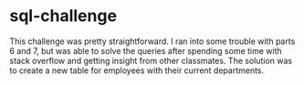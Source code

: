 # sql-challenge

This challenge was pretty straightforward. I ran into some trouble with parts 6 and 7, but was able to solve the queries after spending some time with stack overflow and getting insight from other classmates. The solution was to create a new table for employees with their current departments. 